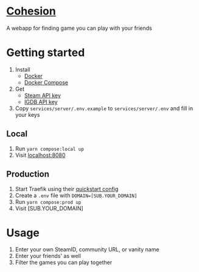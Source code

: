 # [Cohesion](https://cohesion.dacio.app)

A webapp for finding game you can play with your friends

# Getting started

1. Install
    - [Docker](https://www.docker.com/get-started/)
    - [Docker Compose](https://docs.docker.com/compose/install/)
1. Get
    - [Steam API key](https://steamcommunity.com/dev/apikey)
    - [IGDB API key](https://api.igdb.com/)
1. Copy `services/server/.env.example` to `services/server/.env` and fill in your keys

## Local

1. Run `yarn compose:local up`
1. Visit [localhost:8080](http://localhost:8080)

## Production

1. Start Traefik using their [quickstart config](https://docs.traefik.io/#the-traefik-quickstart-using-docker)
1. Create a `.env` file with `DOMAIN=[SUB.YOUR_DOMAIN]`
1. Run `yarn compose:prod up`
1. Visit [SUB.YOUR_DOMAIN]

# Usage

1. Enter your own SteamID, community URL, or vanity name
1. Enter your friends' as well
1. Filter the games you can play together
